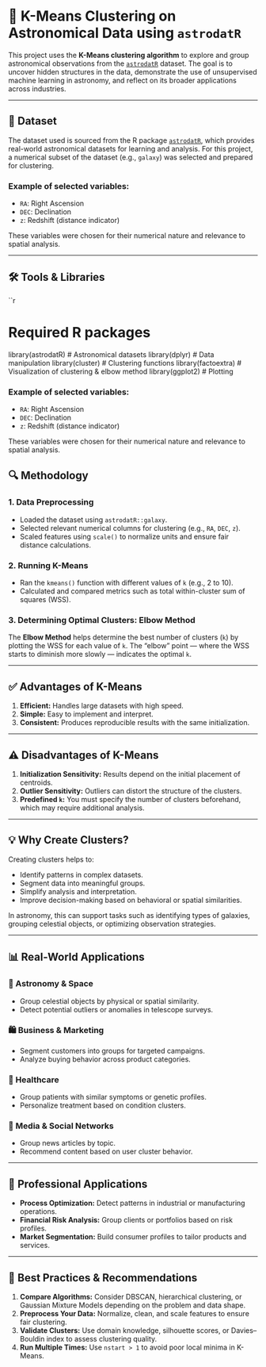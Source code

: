 # 🌌 K-Means Clustering on Astronomical Data using `astrodatR`

This project uses the **K-Means clustering algorithm** to explore and group astronomical observations from the [`astrodatR`](https://cran.r-project.org/web/packages/astrodatR/astrodatR.pdf) dataset. The goal is to uncover hidden structures in the data, demonstrate the use of unsupervised machine learning in astronomy, and reflect on its broader applications across industries.

---

## 📁 Dataset

The dataset used is sourced from the R package [`astrodatR`](https://cran.r-project.org/web/packages/astrodatR/astrodatR.pdf), which provides real-world astronomical datasets for learning and analysis. For this project, a numerical subset of the dataset (e.g., `galaxy`) was selected and prepared for clustering.

### Example of selected variables:
- `RA`: Right Ascension  
- `DEC`: Declination  
- `z`: Redshift (distance indicator)  

These variables were chosen for their numerical nature and relevance to spatial analysis.

---

## 🛠️ Tools & Libraries

``r
# Required R packages
library(astrodatR)   # Astronomical datasets
library(dplyr)       # Data manipulation
library(cluster)     # Clustering functions
library(factoextra)  # Visualization of clustering & elbow method
library(ggplot2)     # Plotting

### Example of selected variables:
- `RA`: Right Ascension  
- `DEC`: Declination  
- `z`: Redshift (distance indicator)  

These variables were chosen for their numerical nature and relevance to spatial analysis.

## 🔍 Methodology

### 1. Data Preprocessing

- Loaded the dataset using `astrodatR::galaxy`.
- Selected relevant numerical columns for clustering (e.g., `RA`, `DEC`, `z`).
- Scaled features using `scale()` to normalize units and ensure fair distance calculations.

### 2. Running K-Means

- Ran the `kmeans()` function with different values of `k` (e.g., 2 to 10).
- Calculated and compared metrics such as total within-cluster sum of squares (WSS).

### 3. Determining Optimal Clusters: Elbow Method

The **Elbow Method** helps determine the best number of clusters (`k`) by plotting the WSS for each value of `k`. The “elbow” point — where the WSS starts to diminish more slowly — indicates the optimal `k`.

---

## ✅ Advantages of K-Means

1. **Efficient:** Handles large datasets with high speed.
2. **Simple:** Easy to implement and interpret.
3. **Consistent:** Produces reproducible results with the same initialization.

---

## ⚠️ Disadvantages of K-Means

1. **Initialization Sensitivity:** Results depend on the initial placement of centroids.
2. **Outlier Sensitivity:** Outliers can distort the structure of the clusters.
3. **Predefined `k`:** You must specify the number of clusters beforehand, which may require additional analysis.

---

## 💡 Why Create Clusters?

Creating clusters helps to:

- Identify patterns in complex datasets.
- Segment data into meaningful groups.
- Simplify analysis and interpretation.
- Improve decision-making based on behavioral or spatial similarities.

In astronomy, this can support tasks such as identifying types of galaxies, grouping celestial objects, or optimizing observation strategies.

---

## 📊 Real-World Applications

### 🔭 Astronomy & Space

- Group celestial objects by physical or spatial similarity.
- Detect potential outliers or anomalies in telescope surveys.

### 🛍️ Business & Marketing

- Segment customers into groups for targeted campaigns.
- Analyze buying behavior across product categories.

### 🧬 Healthcare

- Group patients with similar symptoms or genetic profiles.
- Personalize treatment based on condition clusters.

### 💬 Media & Social Networks

- Group news articles by topic.
- Recommend content based on user cluster behavior.

---

## 🏢 Professional Applications

- **Process Optimization:** Detect patterns in industrial or manufacturing operations.
- **Financial Risk Analysis:** Group clients or portfolios based on risk profiles.
- **Market Segmentation:** Build consumer profiles to tailor products and services.

---

## 📌 Best Practices & Recommendations

1. **Compare Algorithms:** Consider DBSCAN, hierarchical clustering, or Gaussian Mixture Models depending on the problem and data shape.
2. **Preprocess Your Data:** Normalize, clean, and scale features to ensure fair clustering.
3. **Validate Clusters:** Use domain knowledge, silhouette scores, or Davies–Bouldin index to assess clustering quality.
4. **Run Multiple Times:** Use `nstart > 1` to avoid poor local minima in K-Means.
